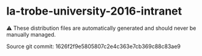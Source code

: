 # la-trobe-university-2016-intranet

:warning: These distribution files are automatically generated and should never be manually managed.

Source git commit: 1626f2f9e5805807c2e4c363e7cb369c88c83ae9
